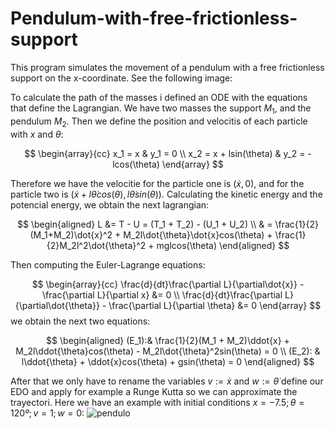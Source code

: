 # Pendulum-with-free-frictionless-support
This program simulates the movement of a pendulum with a free frictionless support on the x-coordinate. See the following image:


To calculate the path of the masses i defined an ODE with the equations that define the Lagrangian. We have two masses the support $M_1$, 
and the pendulum $M_2$. Then we define the position and velocitis of each particle with $x$ and $\theta$:

$$
\begin{array}{cc}
  x_1 =  x & y_1 =  0 \\
  x_2 =  x + lsin(\theta) & y_2 = -lcos(\theta)
\end{array}
$$

Therefore we have the velocitie for the particle one is $(\dot{x},0)$, and for the particle two is $(\dot{x} + l\dot{\theta}cos(\theta), l\dot{\theta}sin(\theta))$.
Calculating the kinetic energy and the potencial energy, we obtain the next lagrangian:

$$
\begin{aligned}
  L &= T - U = (T_1 + T_2) - (U_1 + U_2) \\
  & = \frac{1}{2}(M_1+M_2)\dot{x}^2 + M_2l\dot{\theta}\dot{x}cos(\theta) + \frac{1}{2}M_2l^2\dot{\theta}^2 + mglcos(\theta)
\end{aligned}
$$

Then computing the Euler-Lagrange equations: 

$$
\begin{array}{cc}
  \frac{d}{dt}\frac{\partial L}{\partial\dot{x}} - \frac{\partial L}{\partial x} &= 0 \\ 
  \frac{d}{dt}\frac{\partial L}{\partial\dot{\theta}} - \frac{\partial L}{\partial \theta}  &= 0
\end{array}
$$
we obtain the next two equations:

$$
\begin{aligned}
  (E_1):& \frac{1}{2}(M_1 + M_2)\ddot{x} + M_2l\ddot{\theta}cos(\theta) - M_2l\dot{\theta}^2sin(\theta) = 0 \\
  (E_2): & l\ddot{\theta} + \ddot{x}cos(\theta) + gsin(\theta) = 0
\end{aligned}
$$

After that we only have to rename the variables $v:= \dot{x}$ and $w:=\dot{\theta}$ define our EDO and apply for example a Runge Kutta so we can approximate the trayectori. Here we have an example with
initial conditions $x = -7.5; \theta = 120º; v = 1; w = 0$:
![pendulo](https://github.com/user-attachments/assets/bdc6ef6d-56b5-424c-920a-07e69942e981)
